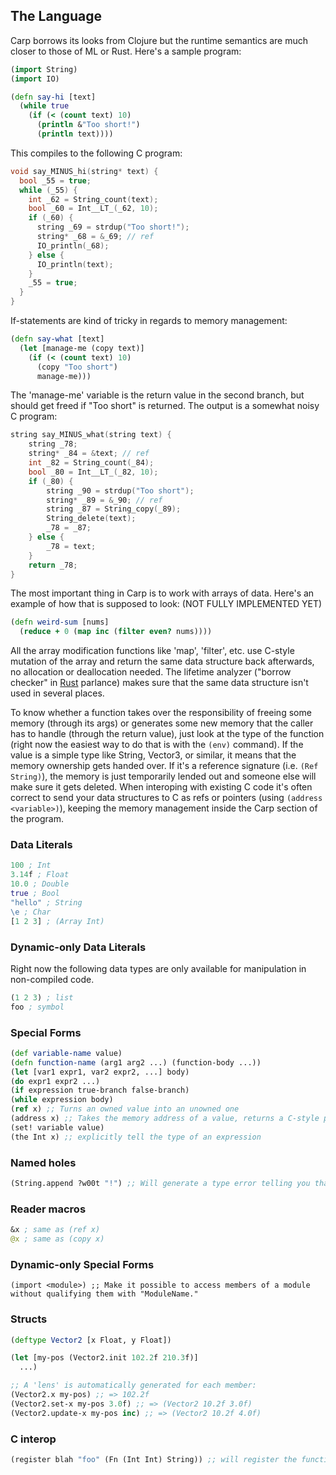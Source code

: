 ## The Language

Carp borrows its looks from Clojure but the runtime semantics are much closer to those of ML or Rust. Here's a sample program:

```clojure
(import String)
(import IO)

(defn say-hi [text]
  (while true
    (if (< (count text) 10)
      (println &"Too short!")
      (println text))))
```

This compiles to the following C program:
```C
void say_MINUS_hi(string* text) {
  bool _55 = true;
  while (_55) {
    int _62 = String_count(text);
    bool _60 = Int__LT_(_62, 10);
    if (_60) {
      string _69 = strdup("Too short!");
      string* _68 = &_69; // ref
      IO_println(_68);
    } else {
      IO_println(text);
    }
    _55 = true;
  }
}
```

If-statements are kind of tricky in regards to memory management:
```clojure
(defn say-what [text]
  (let [manage-me (copy text)]
    (if (< (count text) 10)
      (copy "Too short")
      manage-me)))
```

The 'manage-me' variable is the return value in the second branch, but should get freed if "Too short" is returned.
The output is a somewhat noisy C program:
```C
string say_MINUS_what(string text) {
    string _78;
    string* _84 = &text; // ref
    int _82 = String_count(_84);
    bool _80 = Int__LT_(_82, 10);
    if (_80) {
        string _90 = strdup("Too short");
        string* _89 = &_90; // ref
        string _87 = String_copy(_89);
        String_delete(text);
        _78 = _87;
    } else {
        _78 = text;
    }
    return _78;
}
```

The most important thing in Carp is to work with arrays of data. Here's an example of how that is supposed to look: (NOT FULLY IMPLEMENTED YET)

```clojure
(defn weird-sum [nums]
  (reduce + 0 (map inc (filter even? nums))))
```

All the array modification functions like 'map', 'filter', etc. use C-style mutation of the array and return the same data structure back afterwards, no allocation or deallocation needed. The lifetime analyzer ("borrow checker" in [Rust](https://www.rust-lang.org) parlance) makes sure that the same data structure isn't used in several places.

To know whether a function takes over the responsibility of freeing some memory (through its args) or generates some new memory that the caller has to handle (through the return value), just look at the type of the function (right now the easiest way to do that is with the ```(env)``` command). If the value is a simple type like String, Vector3, or similar, it means that the memory ownership gets handed over. If it's a reference signature (i.e. ```(Ref String)```), the memory is just temporarily lended out and someone else will make sure it gets deleted. When interoping with existing C code it's often correct to send your data structures to C as refs or pointers (using ```(address <variable>)```), keeping the memory management inside the Carp section of the program.

### Data Literals
```clojure
100 ; Int
3.14f ; Float
10.0 ; Double
true ; Bool
"hello" ; String
\e ; Char
[1 2 3] ; (Array Int)
```

### Dynamic-only Data Literals
Right now the following data types are only available for manipulation in non-compiled code.

```clojure
(1 2 3) ; list
foo ; symbol
```

### Special Forms
```clojure
(def variable-name value)
(defn function-name (arg1 arg2 ...) (function-body ...))
(let [var1 expr1, var2 expr2, ...] body)
(do expr1 expr2 ...)
(if expression true-branch false-branch)
(while expression body)
(ref x) ;; Turns an owned value into an unowned one
(address x) ;; Takes the memory address of a value, returns a C-style pointer
(set! variable value)
(the Int x) ;; explicitly tell the type of an expression
```

### Named holes
```clojure
(String.append ?w00t "!") ;; Will generate a type error telling you that the type of 'w00t' is String
```

### Reader macros
```clojure
&x ; same as (ref x)
@x ; same as (copy x)
```

### Dynamic-only Special Forms
```
(import <module>) ;; Make it possible to access members of a module without qualifying them with "ModuleName."
```

### Structs
```clojure
(deftype Vector2 [x Float, y Float])

(let [my-pos (Vector2.init 102.2f 210.3f)]
  ...)

;; A 'lens' is automatically generated for each member:
(Vector2.x my-pos) ;; => 102.2f
(Vector2.set-x my-pos 3.0f) ;; => (Vector2 10.2f 3.0f)
(Vector2.update-x my-pos inc) ;; => (Vector2 10.2f 4.0f)
```

### C interop
```clojure
(register blah "foo" (Fn (Int Int) String)) ;; will register the function 'foo' that takes two ints and returns a string
```

